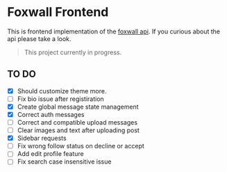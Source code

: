 # Foxwall Frontend

This is frontend implementation of the [foxwall api](https://github.com/umtdemr/foxwall). If you curious about the api please take a look.

> This project currently in progress.

## TO DO

- [x] Should customize theme more.
- [ ] Fix bio issue after registiration
- [x] Create global message state management
- [x] Correct auth messages
- [ ] Correct and compatible upload messages
- [ ] Clear images and text after uploading post
- [x] Sidebar requests
- [ ] Fix wrong follow status on decline or accept
- [ ] Add edit profile feature
- [ ] Fix search case insensitive issue
